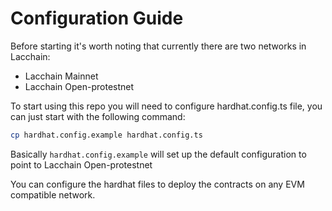 # Configuration Guide

Before starting it's worth noting that currently there are two networks in Lacchain:

- Lacchain Mainnet
- Lacchain Open-protestnet

To start using this repo you will need to configure hardhat.config.ts file, you can just start with the following command:

```sh
cp hardhat.config.example hardhat.config.ts
```

Basically `hardhat.config.example` will set up the default configuration to point to Lacchain Open-protestnet

You can configure the hardhat files to deploy the contracts on any EVM compatible network.
